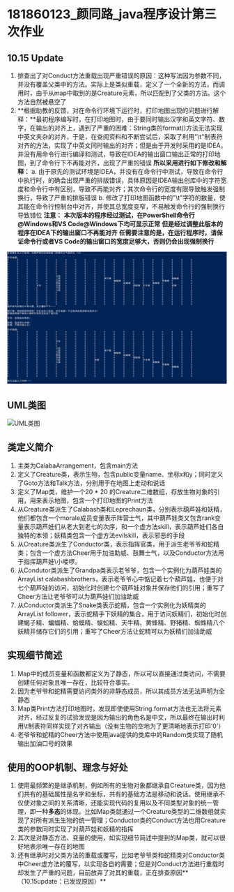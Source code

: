 # 181860123_颜同路_java程序设计第三次作业

## **10.15 Update**

1. 排查出了对Conduct方法重载出现严重错误的原因：这种写法因为参数不同，并没有覆盖父类中的方法。实际上是类似重载，定义了一个全新的方法，而调用时，由于从map中取到的是Creature元素，所以匹配到了父类的方法。这个方法自然被悬空了
2. **根据助教的反馈，对在命令行环境下运行时，打印地图出现的问题进行解释：**最初程序编写时，在打印地图时，由于要同时输出汉字和英文字符、数字，在输出的对齐上，遇到了严重的困难：String类的format()方法无法实现中英文夹杂的对齐，于是，在查阅资料和不断尝试后，采取了利用"\t"制表符对齐的方法，实现了中英文同时输出的对齐；但是由于开发时采用的是IDEA，并没有用命令行进行编译和测试，导致在IDEA的输出窗口输出正常的打印地图，到了命令行下不再能对齐，出现了严重的错误
**所以采用进行如下修改和解释：**
a. 由于原先的测试环境是IDEA，并没有在命令行中测试，导致在命令行中执行时，的确会出现严重的排版错误，具体原因是IDEA输出创库中的字符宽度和命令行中有区别，导致不再能对齐；其次命令行的宽度有限导致触发强制换行，导致了严重的排版错误
b. 修改了打印地图函数中的"\t"字符的数量，使其能在命令行控制台中对齐，并使其总宽度变窄，不易触发命令行的强制换行导致错位
**注意：**
**本次版本的程序经过测试，在PowerShell命令行@Windows和VS Code@Windows下均可显示正常**
**但是经过调整此版本的程序在IDEA下的输出窗口不再能对齐**
**任需要注意的是，在运行程序时，请保证命令行或者VS Code的输出窗口的宽度足够大，否则仍会出现强制换行**

![修改后的输出](./CorrectedPrintOut.png)

## UML类图

![UML类图](http://www.plantuml.com/plantuml/png/XP3FIlDG44VtynGNicafXQ-V84LTLBhefWL1NOTfEZQNJEQ6oOt_VGCNFe0hNy2bJoJeMrWrQMmQw2Ahd7FvdHdb7jKNAOEtdibylZo_Fpr-lBsQmN0mtFyt-BzdniWunpm-LaLPKahYpVbi2X5ZdhVzlOCmp8evsoWC0O8KhNIwy02bCSDia-Ybc45mebRyNswiXBvGQi22AK7FNA--6mWcphkL59mX9nkoaqKHUQUDCUEOIB-54kXq3okfRcdESufCq5EK188yiSoThgcrAMLAKOo5j8i1NLhUrYQAiiYmuKJbXhaw7vFcwycrU2gOK4ExSCpkYdG3hovuTD_lh-FCWLcIa2BRM_JMIGEh3hU3gwDRmEgD7xBit87zLcr38rf1ANy1)

## 类定义简介

1. 主类为CalabaArrangement，包含main方法
2. 定义了Creature类，表示生物，包含public变量name、坐标x和y；同时定义了Goto方法和Talk方法，分别用于在地图上走动和说话
3. 定义了Map类，维护一个20 * 20 的Creature二维数组，存放生物对象的引用，用来表示地图，包含一个打印地图的Print方法
4. 从Creature类派生了Calabash类和Leprechaun类，分别表示葫芦娃和妖精，他们都包含一个morale成员变量表示阵营士气，其中葫芦娃类又包含rank变量表示葫芦娃们从老大到老七的次序，和一个虚方法skill，表示葫芦娃们各自独特的本领；妖精类包含一个虚方法evilskill，表示邪恶的手段
5. 从Creature类派生了Conductor类，表示指挥官类，用于派生老爷爷和蛇精类；包含一个虚方法Cheer用于加油助威、鼓舞士气，以及Conductor方法用于指挥葫芦娃\小喽啰。
6. 从Condutor类派生了Grandpa类表示老爷爷，包含一个实例化为葫芦娃类的ArrayList calabashbrothers，表示老爷爷心中惦记着七个葫芦娃，也便于对七个葫芦娃的访问，初始化时创建七个葫芦娃对象并保存他们的引用；重写了Cheer方法让老爷爷可以为葫芦娃们加油助威
7. 从Conductor类派生了Snake类表示蛇精，包含一个实例化为妖精类的ArrayList follower，表示蛇精手下妖精的集合，用于访问妖精们，初始化时创建蝎子精、蝙蝠精、蛤蟆精、蜈蚣精、天牛精、黄蜂精、野猪精、蜘蛛精八个妖精并储存它们的引用；重写了Cheer方法让蛇精可以为妖精们加油助威

## 实现细节简述

1. Map中的成员变量和函数都定义为了静态，所以可以直接通过类访问，不需要创建任何对象且唯一存在，比较符合事实。
2. 因为老爷爷和蛇精需要访问类外的非静态成员，所以其成员方法无法声明为全静态
3. Map类Print方法打印地图时，发现即使使用String.format方法也无法将元素对齐，经过反复的试验发现是因为输出的角色名是中文，所以最终在输出时利用\t制表符同样实现了对齐输出（没有生物的空地为了更清晰地表示打印'0'）
4. 老爷爷和蛇精的Cheer方法中使用java提供的类库中的Random类实现了随机输出加油口号的效果

## 使用的OOP机制、理念与好处

1. 使用最频繁的是继承机制，例如所有的生物对象都继承自Creature类，因为他们共有的基础属性是名字和坐标，共有的基础方法是移动和说话。使用继承不仅使对象之间的关系清晰，还能实现代码的复用以及不同类型对象的统一管理，即一种**多态**的体现。比如Map类就通过一个Creature类型的二维数组就实现了对所有派生生物的统一管理；Conductor类的Conduct方法也用Creature类的参数同时实现了对葫芦娃和妖精的指挥
2. 其次是对静态方法、变量的使用，如实现细节简述中提到的Map类，就可以很好地表示唯一存在的地图
3. 还有继承时对父类方法的重载或覆写，比如老爷爷类和蛇精类对Conductor类中Cheer虚方法的覆写，以实现各自的需要；但是对Conduct方法进行重载时却发生了严重的问题，目前放弃了对其的重载，正在排查原因**（10.15update：已发现原因）**
